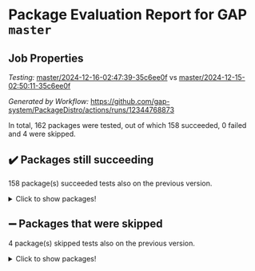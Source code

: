 # Package Evaluation Report for GAP `master`

## Job Properties

*Testing:* [master/2024-12-16-02:47:39-35c6ee0f](https://github.com/gap-system/PackageDistro/blob/data/reports/master/2024-12-16-02:47:39-35c6ee0f) vs [master/2024-12-15-02:50:11-35c6ee0f](https://github.com/gap-system/PackageDistro/blob/data/reports/master/2024-12-15-02:50:11-35c6ee0f)

*Generated by Workflow:* https://github.com/gap-system/PackageDistro/actions/runs/12344768873

In total, 162 packages were tested, out of which 158 succeeded, 0 failed and 4 were skipped.

## :heavy_check_mark: Packages still succeeding

158 package(s) succeeded tests also on the previous version.
<details><summary>Click to show packages!</summary>

- 4ti2interface 2024.11-01 [(success)](https://github.com/gap-system/PackageDistro/actions/runs/12344768873/job/34447993948)
- ace 5.6.2 [(success)](https://github.com/gap-system/PackageDistro/actions/runs/12344768873/job/34447997359)
- aclib 1.3.2 [(success)](https://github.com/gap-system/PackageDistro/actions/runs/12344768873/job/34447997886)
- agt 0.3.1 [(success)](https://github.com/gap-system/PackageDistro/actions/runs/12344768873/job/34447998306)
- alnuth 3.2.1 [(success)](https://github.com/gap-system/PackageDistro/actions/runs/12344768873/job/34447998618)
- anupq 3.3.1 [(success)](https://github.com/gap-system/PackageDistro/actions/runs/12344768873/job/34447999717)
- atlasrep 2.1.9 [(success)](https://github.com/gap-system/PackageDistro/actions/runs/12344768873/job/34448001304)
- autodoc 2023.06.19 [(success)](https://github.com/gap-system/PackageDistro/actions/runs/12344768873/job/34448001523)
- automata 1.16 [(success)](https://github.com/gap-system/PackageDistro/actions/runs/12344768873/job/34448001704)
- automgrp 1.3.2 [(success)](https://github.com/gap-system/PackageDistro/actions/runs/12344768873/job/34448001880)
- autpgrp 1.11 [(success)](https://github.com/gap-system/PackageDistro/actions/runs/12344768873/job/34448002059)
- cap 2024.11-02 [(success)](https://github.com/gap-system/PackageDistro/actions/runs/12344768873/job/34448002272)
- caratinterface 2.3.7 [(success)](https://github.com/gap-system/PackageDistro/actions/runs/12344768873/job/34448002511)
- cddinterface 2024.09.02 [(success)](https://github.com/gap-system/PackageDistro/actions/runs/12344768873/job/34448002666)
- circle 1.6.6 [(success)](https://github.com/gap-system/PackageDistro/actions/runs/12344768873/job/34448002815)
- classicpres 1.22 [(success)](https://github.com/gap-system/PackageDistro/actions/runs/12344768873/job/34448003050)
- cohomolo 1.6.11 [(success)](https://github.com/gap-system/PackageDistro/actions/runs/12344768873/job/34448003239)
- congruence 1.2.7 [(success)](https://github.com/gap-system/PackageDistro/actions/runs/12344768873/job/34448003459)
- corefreesub 0.6 [(success)](https://github.com/gap-system/PackageDistro/actions/runs/12344768873/job/34448003655)
- corelg 1.57 [(success)](https://github.com/gap-system/PackageDistro/actions/runs/12344768873/job/34448003866)
- crime 1.6 [(success)](https://github.com/gap-system/PackageDistro/actions/runs/12344768873/job/34448004052)
- crisp 1.4.6 [(success)](https://github.com/gap-system/PackageDistro/actions/runs/12344768873/job/34448004264)
- crypting 0.10.5 [(success)](https://github.com/gap-system/PackageDistro/actions/runs/12344768873/job/34448004508)
- cryst 4.1.27 [(success)](https://github.com/gap-system/PackageDistro/actions/runs/12344768873/job/34448004691)
- crystcat 1.1.10 [(success)](https://github.com/gap-system/PackageDistro/actions/runs/12344768873/job/34448004895)
- ctbllib 1.3.9 [(success)](https://github.com/gap-system/PackageDistro/actions/runs/12344768873/job/34448005042)
- cubefree 1.20 [(success)](https://github.com/gap-system/PackageDistro/actions/runs/12344768873/job/34448005227)
- curlinterface 2.4.0 [(success)](https://github.com/gap-system/PackageDistro/actions/runs/12344768873/job/34448005387)
- cvec 2.8.2 [(success)](https://github.com/gap-system/PackageDistro/actions/runs/12344768873/job/34448005620)
- datastructures 0.3.1 [(success)](https://github.com/gap-system/PackageDistro/actions/runs/12344768873/job/34448005828)
- deepthought 1.0.7 [(success)](https://github.com/gap-system/PackageDistro/actions/runs/12344768873/job/34448006085)
- design 1.8.2 [(success)](https://github.com/gap-system/PackageDistro/actions/runs/12344768873/job/34448006276)
- difsets 2.3.1 [(success)](https://github.com/gap-system/PackageDistro/actions/runs/12344768873/job/34448006429)
- digraphs 1.9.0 [(success)](https://github.com/gap-system/PackageDistro/actions/runs/12344768873/job/34448006612)
- edim 1.3.8 [(success)](https://github.com/gap-system/PackageDistro/actions/runs/12344768873/job/34448006773)
- example 4.4.0 [(success)](https://github.com/gap-system/PackageDistro/actions/runs/12344768873/job/34448006984)
- examplesforhomalg 2023.10-01 [(success)](https://github.com/gap-system/PackageDistro/actions/runs/12344768873/job/34448007187)
- factint 1.6.3 [(success)](https://github.com/gap-system/PackageDistro/actions/runs/12344768873/job/34448007371)
- ferret 1.0.14 [(success)](https://github.com/gap-system/PackageDistro/actions/runs/12344768873/job/34448007548)
- fga 1.5.0 [(success)](https://github.com/gap-system/PackageDistro/actions/runs/12344768873/job/34448007797)
- fining 1.5.6 [(success)](https://github.com/gap-system/PackageDistro/actions/runs/12344768873/job/34448007982)
- float 1.0.5 [(success)](https://github.com/gap-system/PackageDistro/actions/runs/12344768873/job/34448008136)
- format 1.4.4 [(success)](https://github.com/gap-system/PackageDistro/actions/runs/12344768873/job/34448008325)
- forms 1.2.12 [(success)](https://github.com/gap-system/PackageDistro/actions/runs/12344768873/job/34448008515)
- fplsa 1.2.6 [(success)](https://github.com/gap-system/PackageDistro/actions/runs/12344768873/job/34448008731)
- fr 2.4.13 [(success)](https://github.com/gap-system/PackageDistro/actions/runs/12344768873/job/34448008902)
- francy 2.0.3 [(success)](https://github.com/gap-system/PackageDistro/actions/runs/12344768873/job/34448009088)
- fwtree 1.3 [(success)](https://github.com/gap-system/PackageDistro/actions/runs/12344768873/job/34448009277)
- gapdoc 1.6.7 [(success)](https://github.com/gap-system/PackageDistro/actions/runs/12344768873/job/34448009451)
- gauss 2024.11-01 [(success)](https://github.com/gap-system/PackageDistro/actions/runs/12344768873/job/34448009597)
- gaussforhomalg 2024.08-01 [(success)](https://github.com/gap-system/PackageDistro/actions/runs/12344768873/job/34448009777)
- gbnp 1.1.0 [(success)](https://github.com/gap-system/PackageDistro/actions/runs/12344768873/job/34448010028)
- generalizedmorphismsforcap 2024.09-03 [(success)](https://github.com/gap-system/PackageDistro/actions/runs/12344768873/job/34448010213)
- genss 1.6.9 [(success)](https://github.com/gap-system/PackageDistro/actions/runs/12344768873/job/34448010388)
- gradedmodules 2024.01-01 [(success)](https://github.com/gap-system/PackageDistro/actions/runs/12344768873/job/34448010600)
- gradedringforhomalg 2024.07-01 [(success)](https://github.com/gap-system/PackageDistro/actions/runs/12344768873/job/34448010803)
- grape 4.9.2 [(success)](https://github.com/gap-system/PackageDistro/actions/runs/12344768873/job/34448010967)
- groupoids 1.76 [(success)](https://github.com/gap-system/PackageDistro/actions/runs/12344768873/job/34448011107)
- grpconst 2.6.5 [(success)](https://github.com/gap-system/PackageDistro/actions/runs/12344768873/job/34448011298)
- guarana 0.96.3 [(success)](https://github.com/gap-system/PackageDistro/actions/runs/12344768873/job/34448011468)
- guava 3.19 [(success)](https://github.com/gap-system/PackageDistro/actions/runs/12344768873/job/34448011582)
- hap 1.66 [(success)](https://github.com/gap-system/PackageDistro/actions/runs/12344768873/job/34448011740)
- hapcryst 0.1.15 [(success)](https://github.com/gap-system/PackageDistro/actions/runs/12344768873/job/34448011927)
- hecke 1.5.4 [(success)](https://github.com/gap-system/PackageDistro/actions/runs/12344768873/job/34448012084)
- help 4.0 [(success)](https://github.com/gap-system/PackageDistro/actions/runs/12344768873/job/34448012255)
- homalg 2024.01-01 [(success)](https://github.com/gap-system/PackageDistro/actions/runs/12344768873/job/34448012422)
- homalgtocas 2023.11-01 [(success)](https://github.com/gap-system/PackageDistro/actions/runs/12344768873/job/34448012596)
- idrel 2.48 [(success)](https://github.com/gap-system/PackageDistro/actions/runs/12344768873/job/34448012757)
- images 1.3.3 [(success)](https://github.com/gap-system/PackageDistro/actions/runs/12344768873/job/34448012921)
- intpic 0.4.0 [(success)](https://github.com/gap-system/PackageDistro/actions/runs/12344768873/job/34448013081)
- io 4.9.1 [(success)](https://github.com/gap-system/PackageDistro/actions/runs/12344768873/job/34448013263)
- io_forhomalg 2023.02-04 [(success)](https://github.com/gap-system/PackageDistro/actions/runs/12344768873/job/34448013431)
- irredsol 1.4.4 [(success)](https://github.com/gap-system/PackageDistro/actions/runs/12344768873/job/34448013616)
- json 2.2.2 [(success)](https://github.com/gap-system/PackageDistro/actions/runs/12344768873/job/34448013746)
- jupyterkernel 1.5.1 [(success)](https://github.com/gap-system/PackageDistro/actions/runs/12344768873/job/34448013917)
- jupyterviz 1.5.6 [(success)](https://github.com/gap-system/PackageDistro/actions/runs/12344768873/job/34448014062)
- kan 1.37 [(success)](https://github.com/gap-system/PackageDistro/actions/runs/12344768873/job/34448014210)
- kbmag 1.5.11 [(success)](https://github.com/gap-system/PackageDistro/actions/runs/12344768873/job/34448014352)
- laguna 3.9.7 [(success)](https://github.com/gap-system/PackageDistro/actions/runs/12344768873/job/34448014521)
- liealgdb 2.2.1 [(success)](https://github.com/gap-system/PackageDistro/actions/runs/12344768873/job/34448014714)
- liepring 2.9.1 [(success)](https://github.com/gap-system/PackageDistro/actions/runs/12344768873/job/34448014862)
- liering 2.4.2 [(success)](https://github.com/gap-system/PackageDistro/actions/runs/12344768873/job/34448015068)
- linearalgebraforcap 2024.10-01 [(success)](https://github.com/gap-system/PackageDistro/actions/runs/12344768873/job/34448015267)
- lins 0.9 [(success)](https://github.com/gap-system/PackageDistro/actions/runs/12344768873/job/34448015478)
- localizeringforhomalg 2023.10-01 [(success)](https://github.com/gap-system/PackageDistro/actions/runs/12344768873/job/34448015644)
- loops 3.4.4 [(success)](https://github.com/gap-system/PackageDistro/actions/runs/12344768873/job/34448015788)
- lpres 1.1.1 [(success)](https://github.com/gap-system/PackageDistro/actions/runs/12344768873/job/34448015983)
- majoranaalgebras 1.5.2 [(success)](https://github.com/gap-system/PackageDistro/actions/runs/12344768873/job/34448016212)
- mapclass 1.4.6 [(success)](https://github.com/gap-system/PackageDistro/actions/runs/12344768873/job/34448016760)
- matgrp 0.71 [(success)](https://github.com/gap-system/PackageDistro/actions/runs/12344768873/job/34448016938)
- matricesforhomalg 2024.11-02 [(success)](https://github.com/gap-system/PackageDistro/actions/runs/12344768873/job/34448017110)
- modisom 3.0.0 [(success)](https://github.com/gap-system/PackageDistro/actions/runs/12344768873/job/34448017281)
- modulepresentationsforcap 2024.09-02 [(success)](https://github.com/gap-system/PackageDistro/actions/runs/12344768873/job/34448017478)
- modules 2024.01-01 [(success)](https://github.com/gap-system/PackageDistro/actions/runs/12344768873/job/34448017620)
- monoidalcategories 2024.09-05 [(success)](https://github.com/gap-system/PackageDistro/actions/runs/12344768873/job/34448017795)
- nconvex 2022.09-01 [(success)](https://github.com/gap-system/PackageDistro/actions/runs/12344768873/job/34448017954)
- nilmat 1.4.2 [(success)](https://github.com/gap-system/PackageDistro/actions/runs/12344768873/job/34448018178)
- nock 1.5 [(success)](https://github.com/gap-system/PackageDistro/actions/runs/12344768873/job/34448018362)
- normalizinterface 1.3.7 [(success)](https://github.com/gap-system/PackageDistro/actions/runs/12344768873/job/34448018511)
- nq 2.5.11 [(success)](https://github.com/gap-system/PackageDistro/actions/runs/12344768873/job/34448018708)
- numericalsgps 1.4.0 [(success)](https://github.com/gap-system/PackageDistro/actions/runs/12344768873/job/34448018888)
- openmath 11.5.3 [(success)](https://github.com/gap-system/PackageDistro/actions/runs/12344768873/job/34448019091)
- orb 4.9.1 [(success)](https://github.com/gap-system/PackageDistro/actions/runs/12344768873/job/34448019249)
- packagemanager 1.6 [(success)](https://github.com/gap-system/PackageDistro/actions/runs/12344768873/job/34448019444)
- patternclass 2.4.5 [(success)](https://github.com/gap-system/PackageDistro/actions/runs/12344768873/job/34448019667)
- permut 2.0.5 [(success)](https://github.com/gap-system/PackageDistro/actions/runs/12344768873/job/34448019886)
- polenta 1.3.10 [(success)](https://github.com/gap-system/PackageDistro/actions/runs/12344768873/job/34448020120)
- polymaking 0.8.7 [(success)](https://github.com/gap-system/PackageDistro/actions/runs/12344768873/job/34448020293)
- primgrp 3.4.4 [(success)](https://github.com/gap-system/PackageDistro/actions/runs/12344768873/job/34448020510)
- profiling 2.6.0 [(success)](https://github.com/gap-system/PackageDistro/actions/runs/12344768873/job/34448020662)
- qdistrnd 0.9.5 [(success)](https://github.com/gap-system/PackageDistro/actions/runs/12344768873/job/34448020852)
- qpa 1.35 [(success)](https://github.com/gap-system/PackageDistro/actions/runs/12344768873/job/34448021044)
- quagroup 1.8.4 [(success)](https://github.com/gap-system/PackageDistro/actions/runs/12344768873/job/34448021206)
- radiroot 2.9 [(success)](https://github.com/gap-system/PackageDistro/actions/runs/12344768873/job/34448021368)
- rcwa 4.7.1 [(success)](https://github.com/gap-system/PackageDistro/actions/runs/12344768873/job/34448021535)
- rds 1.8 [(success)](https://github.com/gap-system/PackageDistro/actions/runs/12344768873/job/34448021724)
- recog 1.4.3 [(success)](https://github.com/gap-system/PackageDistro/actions/runs/12344768873/job/34448021952)
- repndecomp 1.3.0 [(success)](https://github.com/gap-system/PackageDistro/actions/runs/12344768873/job/34448022102)
- repsn 3.1.2 [(success)](https://github.com/gap-system/PackageDistro/actions/runs/12344768873/job/34448022672)
- resclasses 4.7.3 [(success)](https://github.com/gap-system/PackageDistro/actions/runs/12344768873/job/34448022817)
- ringsforhomalg 2024.11-02 [(success)](https://github.com/gap-system/PackageDistro/actions/runs/12344768873/job/34448022967)
- sco 2023.08-01 [(success)](https://github.com/gap-system/PackageDistro/actions/runs/12344768873/job/34448023155)
- scscp 2.4.3 [(success)](https://github.com/gap-system/PackageDistro/actions/runs/12344768873/job/34448023348)
- semigroups 5.4.0 [(success)](https://github.com/gap-system/PackageDistro/actions/runs/12344768873/job/34448023491)
- sglppow 2.4 [(success)](https://github.com/gap-system/PackageDistro/actions/runs/12344768873/job/34448023690)
- sgpviz 0.999.6 [(success)](https://github.com/gap-system/PackageDistro/actions/runs/12344768873/job/34448023870)
- simpcomp 2.1.14 [(success)](https://github.com/gap-system/PackageDistro/actions/runs/12344768873/job/34448024026)
- singular 2024.06.03 [(success)](https://github.com/gap-system/PackageDistro/actions/runs/12344768873/job/34448024211)
- sl2reps 1.1 [(success)](https://github.com/gap-system/PackageDistro/actions/runs/12344768873/job/34448024416)
- sla 1.6.2 [(success)](https://github.com/gap-system/PackageDistro/actions/runs/12344768873/job/34448024646)
- smallantimagmas 0.2.12 [(success)](https://github.com/gap-system/PackageDistro/actions/runs/12344768873/job/34448024838)
- smallgrp 1.5.4 [(success)](https://github.com/gap-system/PackageDistro/actions/runs/12344768873/job/34448025040)
- smallsemi 0.7.1 [(success)](https://github.com/gap-system/PackageDistro/actions/runs/12344768873/job/34448025250)
- sonata 2.9.6 [(success)](https://github.com/gap-system/PackageDistro/actions/runs/12344768873/job/34448025472)
- sophus 1.27 [(success)](https://github.com/gap-system/PackageDistro/actions/runs/12344768873/job/34448025651)
- sotgrps 1.3 [(success)](https://github.com/gap-system/PackageDistro/actions/runs/12344768873/job/34448025801)
- spinsym 1.5.2 [(success)](https://github.com/gap-system/PackageDistro/actions/runs/12344768873/job/34448025993)
- standardff 1.0 [(success)](https://github.com/gap-system/PackageDistro/actions/runs/12344768873/job/34448026173)
- symbcompcc 1.3.2 [(success)](https://github.com/gap-system/PackageDistro/actions/runs/12344768873/job/34448026379)
- thelma 1.3 [(success)](https://github.com/gap-system/PackageDistro/actions/runs/12344768873/job/34448026572)
- tomlib 1.2.11 [(success)](https://github.com/gap-system/PackageDistro/actions/runs/12344768873/job/34448026737)
- toolsforhomalg 2024.09-01 [(success)](https://github.com/gap-system/PackageDistro/actions/runs/12344768873/job/34448026932)
- toric 1.9.6 [(success)](https://github.com/gap-system/PackageDistro/actions/runs/12344768873/job/34448027127)
- toricvarieties 2022.07.13 [(success)](https://github.com/gap-system/PackageDistro/actions/runs/12344768873/job/34448027324)
- transgrp 3.6.5 [(success)](https://github.com/gap-system/PackageDistro/actions/runs/12344768873/job/34448027548)
- typeset 1.2.2 [(success)](https://github.com/gap-system/PackageDistro/actions/runs/12344768873/job/34448027729)
- ugaly 4.1.3 [(success)](https://github.com/gap-system/PackageDistro/actions/runs/12344768873/job/34448027901)
- unipot 1.6 [(success)](https://github.com/gap-system/PackageDistro/actions/runs/12344768873/job/34448028078)
- unitlib 4.2.0 [(success)](https://github.com/gap-system/PackageDistro/actions/runs/12344768873/job/34448028293)
- utils 0.85 [(success)](https://github.com/gap-system/PackageDistro/actions/runs/12344768873/job/34448028532)
- uuid 0.7 [(success)](https://github.com/gap-system/PackageDistro/actions/runs/12344768873/job/34448028781)
- walrus 0.9991 [(success)](https://github.com/gap-system/PackageDistro/actions/runs/12344768873/job/34448028983)
- wedderga 4.10.5 [(success)](https://github.com/gap-system/PackageDistro/actions/runs/12344768873/job/34448029269)
- wpe 0.8 [(success)](https://github.com/gap-system/PackageDistro/actions/runs/12344768873/job/34448029531)
- xmod 2.92 [(success)](https://github.com/gap-system/PackageDistro/actions/runs/12344768873/job/34448029687)
- xmodalg 1.23 [(success)](https://github.com/gap-system/PackageDistro/actions/runs/12344768873/job/34448029836)
- yangbaxter 0.10.6 [(success)](https://github.com/gap-system/PackageDistro/actions/runs/12344768873/job/34448029981)
- zeromqinterface 0.16 [(success)](https://github.com/gap-system/PackageDistro/actions/runs/12344768873/job/34448030129)
</details>

## :heavy_minus_sign: Packages that were skipped

4 package(s) skipped tests also on the previous version.
<details><summary>Click to show packages!</summary>

- browse 1.8.21 [(skipped)](https://github.com/gap-system/PackageDistro/actions/runs/12344768873/job/34447792098)
- itc 1.5.1 [(skipped)](https://github.com/gap-system/PackageDistro/actions/runs/12344768873/job/34447792098)
- polycyclic 2.16 [(skipped)](https://github.com/gap-system/PackageDistro/actions/runs/12344768873/job/34447792098)
- xgap 4.32 [(skipped)](https://github.com/gap-system/PackageDistro/actions/runs/12344768873/job/34447792098)
</details>

